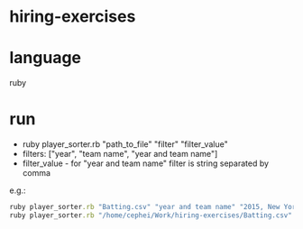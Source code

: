 # hiring-exercises
# language
ruby

# run
* ruby player_sorter.rb "path_to_file" "filter" "filter_value"
* filters: ["year", "team name", "year and team name"]
* filter_value - for "year and team name" filter is string separated by comma

e.g.:

```ruby
ruby player_sorter.rb "Batting.csv" "year and team name" "2015, New York Highlanders "
ruby player_sorter.rb "/home/cephei/Work/hiring-exercises/Batting.csv" "team name" "New York Highlanders "
```
